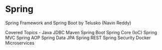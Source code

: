 # Spring
Spring Framework and Spring Boot by Telusko (Navin Reddy)

Covered Topics -
    Java
    JDBC
    Maven
    Spring Boot
    Spring Core (IoC)
    Spring MVC
    Spring AOP
    Spring Data JPA
    Spring REST
    Spring Security
    Docker
    Microservices
